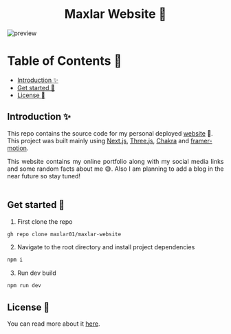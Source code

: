 <div align="center"><h1>Maxlar Website 🤖</h1></div>

![preview](./preview.gif)

# Table of Contents 📖
<!-- no toc -->
- [Introduction ✨](#introduction-)
- [Get started 🚀](#get-started-)
- [License 🔑](#license-)

## Introduction ✨
This repo contains the source code for my personal deployed [website](https://maxlar.me) 🚀. This project was built mainly using [Next.js](https://nextjs.org/), [Three.js](https://threejs.org/), [Chakra](https://chakra-ui.com/) and [framer-motion](https://www.framer.com/motion/).

<div style="text-align: justify">This website contains my online portfolio along with my social media links and some random facts about me 😅. Also I am planning to add a blog in the near future so stay tuned!</div><br>

## Get started 🚀
1. First clone the repo
```bash
gh repo clone maxlar01/maxlar-website
```
2. Navigate to the root directory and install project dependencies
```bash
npm i
```
3. Run dev build
```bash
npm run dev
```

## License 🔑
You can read more about it [here](https://choosealicense.com/licenses/mit/).